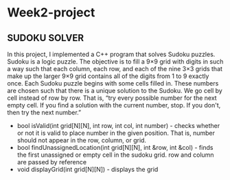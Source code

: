 # Week2-project
## SUDOKU SOLVER
In this project, I implemented a C++ program that solves Sudoku puzzles.
Sudoku is a logic puzzle. The objective is to fill a 9×9 grid with digits in such a way such that each column, each row, and each of the nine 3×3 grids that make up the larger 9×9 grid contains all of the digits from 1 to 9 exactly once.
Each Sudoku puzzle begins with some cells filled in. These numbers are chosen such that there is a unique solution to the Sudoku.
We go cell by cell instead of row by row. That is, “try every possible number for the next empty cell. If you find a solution with the current number, stop. If you don't, then try the next number.”
* bool isValid(int grid[N][N], int row, int col, int number) - checks whether or not it is valid to place number in the given position. That is, number should not appear in the   row, column, or grid.
* bool findUnassignedLocation(int grid[N][N], int &row, int &col) - finds the first unassigned or empty cell in the sudoku grid. row and column are passed by reference
* void displayGrid(int grid[N][N]) - displays the grid
